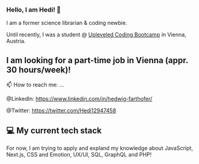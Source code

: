 ### Hello, I am Hedi! 👋

I am a former science librarian & coding newbie.  

Until recently, I was a student @ [Upleveled Coding Bootcamp](https://upleveled.io/) in Vienna, Austria. 

## I am looking for a part-time job in Vienna (appr. 30 hours/week)! 

📫 How to reach me: ...

@LinkedIn: https://www.linkedin.com/in/hedwig-farthofer/

@Twitter: https://twitter.com/Hedi12947458



## 💻 My current tech stack 

For now, I am trying to apply and expland my knowledge about JavaScript, Next.js, CSS and Emotion,
UX/UI, SQL, GraphQL and PHP! 

